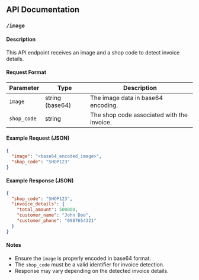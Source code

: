 ## API Documentation

### `/image`

#### Description
This API endpoint receives an image and a shop code to detect invoice details.

#### Request Format
| Parameter  | Type   | Description |
|------------|--------|-------------|
| `image`    | string (base64) | The image data in base64 encoding. |
| `shop_code` | string | The shop code associated with the invoice. |

#### Example Request (JSON)
```json
{
  "image": "<base64_encoded_image>",
  "shop_code": "SHOP123"
}
```

#### Example Response (JSON)
```json
{
  "shop_code": "SHOP123",
  "invoice_details": {
    "total_amount": 500000,
    "customer_name": "John Doe",
    "customer_phone": "0987654321"
  }
}
```

#### Notes
- Ensure the `image` is properly encoded in base64 format.
- The `shop_code` must be a valid identifier for invoice detection.
- Response may vary depending on the detected invoice details.